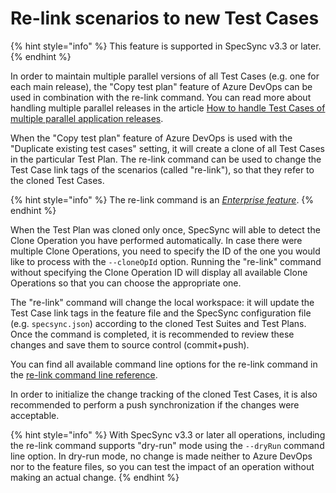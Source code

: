 # Re-link scenarios to new Test Cases

{% hint style="info" %}
This feature is supported in SpecSync v3.3 or later.
{% endhint %}

In order to maintain multiple parallel versions of all Test Cases (e.g. one for each main release), the "Copy test plan" feature of Azure DevOps can be used in combination with the re-link command. You can read more about handling multiple parallel releases in the article [How to handle Test Cases of multiple parallel application releases](../../important-concepts/how-to-handle-test-cases-of-multiple-parallel-application-releases.md).

When the "Copy test plan" feature of Azure DevOps is used with the "Duplicate existing test cases" setting, it will create a clone of all Test Cases in the particular Test Plan. The re-link command can be used to change the Test Case link tags of the scenarios (called "re-link"), so that they refer to the cloned Test Cases.

{% hint style="info" %}
The re-link command is an [*Enterprise feature*](../../licensing.md).
{% endhint %}

When the Test Plan was cloned only once, SpecSync will able to detect the Clone Operation you have performed automatically. In case there were multiple Clone Operations, you need to specify the ID of the one you would like to process with the `--cloneOpId` option. Running the "re-link" command without specifying the Clone Operation ID will display all available Clone Operations so that you can choose the appropriate one. 

The "re-link" command will change the local workspace: it will update the Test Case link tags in the feature file and the SpecSync configuration file (e.g. `specsync.json`) according to the cloned Test Suites and Test Plans. Once the command is completed, it is recommended to review these changes and save them to source control (commit+push). 

You can find all available command line options for the re-link command in the [re-link command line reference](../../reference/command-line-reference/re-link-command.md).

In order to initialize the change tracking of the cloned Test Cases, it is also recommended to perform a push synchronization if the changes were acceptable.

{% hint style="info" %}
With SpecSync v3.3 or later all operations, including the re-link command supports "dry-run" mode using the `--dryRun` command line option. In dry-run mode, no change is made neither to Azure DevOps nor to the feature files, so you can test the impact of an operation without making an actual change.
{% endhint %}
